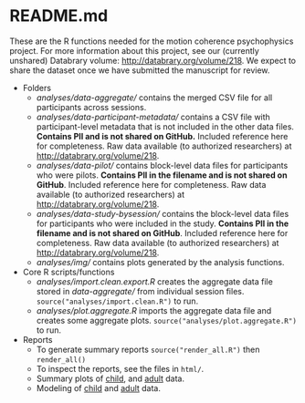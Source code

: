 # README.md

These are the R functions needed for the motion coherence psychophysics project. For more information about this project, see our (currently unshared) Databrary volume: <http://databrary.org/volume/218>. We expect to share the dataset once we have submitted the manuscript for review.

- Folders
    - *analyses/data-aggregate/* contains the merged CSV file for all participants across sessions.
    - *analyses/data-participant-metadata/* contains a CSV file with participant-level metadata that is not included in the other data files. **Contains PII and is not shared on GitHub.** Included reference here for completeness. Raw data available (to authorized researchers) at <http://databrary.org/volume/218>.
    - *analyses/data-pilot/* contains block-level data files for participants who were pilots. **Contains PII in the filename and is not shared on GitHub**. Included reference here for completeness. Raw data available (to authorized researchers) at <http://databrary.org/volume/218>.
    - *analyses/data-study-bysession/* contains the block-level data files for participants who were included in the study. **Contains PII in the filename and is not shared on GitHub**. Included reference here for completeness. Raw data available (to authorized researchers) at <http://databrary.org/volume/218>.
    - *analyses/img/* contains plots generated by the analysis functions.
- Core R scripts/functions
    - *analyses/import.clean.export.R* creates the aggregate data file stored in *data-aggregate/* from individual session files. `source("analyses/import.clean.R")` to run.
    - *analyses/plot.aggregate.R* imports the aggregate data file and creates some aggregate plots. `source("analyses/plot.aggregate.R")` to run.
- Reports
    - To generate summary reports `source("render_all.R")` then `render_all()`
    - To inspect the reports, see the files in `html/`.
    - Summary plots of [child](https://rawgit.com/gilmore-lab/moco-3-pattern-psychophysics/master/child-laminar-radial/html/child.html), and [adult](https://rawgit.com/gilmore-lab/moco-3-pattern-psychophysics/master/child-laminar-radial/html/adult.html) data.
    - Modeling of [child](https://rawgit.com/gilmore-lab/moco-3-pattern-psychophysics/master/child-laminar-radial/html/child.models.html) and [adult](https://rawgit.com/gilmore-lab/moco-3-pattern-psychophysics/master/child-laminar-radial/html/adult.models.html) data.